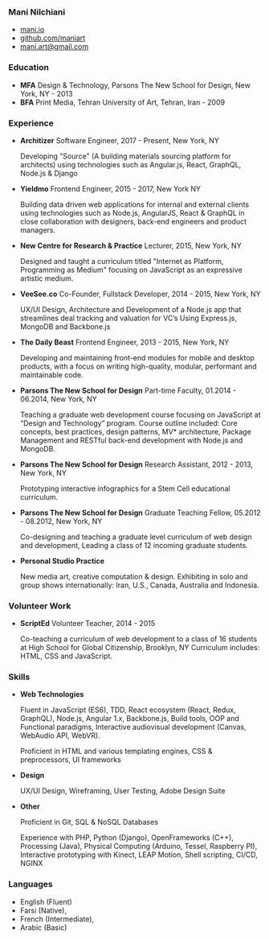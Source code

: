 ### Mani Nilchiani
- [mani.io](http://mani.io)
- [github.com/maniart](http://github.com/maniart)
- [mani.art@gmail.com](mailto:mani.art@gmail.com)

### Education
- __MFA__ Design & Technology, Parsons The New School for Design, New York, NY - 2013
- __BFA__ Print Media, Tehran University of Art, Tehran, Iran - 2009 

### Experience

- __Architizer__ Software Engineer, 2017 - Present, New York, NY

	Developing "Source" (A building materials sourcing platform for architects) using technologies such as Angular.js, React, GraphQL, Node.js & Django
 
- __Yieldmo__ Frontend Engineer, 2015 - 2017, New York NY

	Building data driven web applications for internal and external clients using technologies such as Node.js, AngularJS, React & GraphQL in close collaboration with designers, back-end engineers and product managers.

- __New Centre for Research & Practice__ Lecturer, 2015, New York, NY

	Designed and taught a curriculum titled "Internet as Platform, Programming as Medium" focusing on JavaScript as an expressive artistic medium.

- __VeeSee.co__ Co-Founder, Fullstack Developer, 2014 - 2015, New York, NY

	UX/UI Design, Architecture and Development of a Node.js app that streamlines deal tracking and valuation for VC’s Using Express.js, MongoDB and Backbone.js

- __The Daily Beast__ Frontend Engineer, 2013 - 2015, New York, NY

	Developing and maintaining front-end modules for mobile and desktop products, with a focus on writing high-quality, modular, performant and maintainable code.
	
- __Parsons The New School for Design__ Part-time Faculty, 01.2014 - 06.2014, New York, NY

	Teaching a graduate web development course focusing on JavaScript at “Design and Technology” program. Course outline included: Core concepts, best practices, design patterns, MV* architecture, Package Management and RESTful back-end development with Node.js and MongoDB.
	
- __Parsons The New School for Design__ Research Assistant, 2012 - 2013, New York, NY 

	Prototyping interactive infographics for a Stem Cell educational curriculum.	
- __Parsons The New School for Design__ Graduate Teaching Fellow, 05.2012 - 08.2012, New York, NY

	Co-designing and teaching a graduate level curriculum of web design and development, Leading a class of 12 incoming graduate students.

- __Personal Studio Practice__ 

	New media art, creative computation & design. Exhibiting in solo and group shows internationally: Iran, U.S., Canada, Australia and Indonesia.


### Volunteer Work
- __ScriptEd__ Volunteer Teacher, 2014 - 2015
	
	Co-teaching a curriculum of web development to a class of 16 students at High School for Global Citizenship, Brooklyn, NY Curriculum includes: HTML, CSS and JavaScript.

### Skills
- __Web Technologies__ 

	Fluent in JavaScript (ES6), TDD, React ecosystem (React, Redux, GraphQL), Node.js, Angular 1.x, Backbone.js, Build tools, OOP and Functional paradigms, Interactive audiovisual development (Canvas, WebAudio API, WebVR). 
	
	Proficient in HTML and various templating engines, CSS & preprocessors, UI frameworks

- __Design__
	
	UX/UI Design, Wireframing, User Testing, Adobe Design Suite

- __Other__
	
	Proficient in Git, SQL & NoSQL Databases
	
	Experience with PHP, Python (Django), OpenFrameworks (C++), Processing (Java), Physical Computing (Arduino, Tessel, Raspberry PI), Interactive prototyping with Kinect, LEAP Motion, Shell scripting, CI/CD, NGINX

### Languages
- English (Fluent)
- Farsi (Native),
- French (Intermediate),
- Arabic (Basic)



